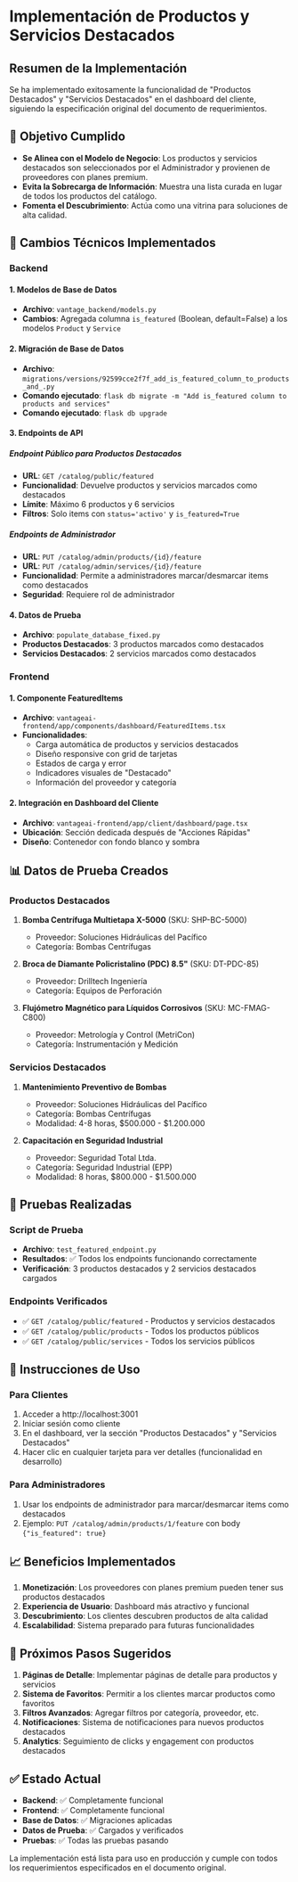 # Implementación de Productos y Servicios Destacados

## Resumen de la Implementación

Se ha implementado exitosamente la funcionalidad de "Productos Destacados" y "Servicios Destacados" en el dashboard del cliente, siguiendo la especificación original del documento de requerimientos.

## 🎯 Objetivo Cumplido

- **Se Alinea con el Modelo de Negocio**: Los productos y servicios destacados son seleccionados por el Administrador y provienen de proveedores con planes premium.
- **Evita la Sobrecarga de Información**: Muestra una lista curada en lugar de todos los productos del catálogo.
- **Fomenta el Descubrimiento**: Actúa como una vitrina para soluciones de alta calidad.

## 🔧 Cambios Técnicos Implementados

### Backend

#### 1. Modelos de Base de Datos
- **Archivo**: `vantage_backend/models.py`
- **Cambios**: Agregada columna `is_featured` (Boolean, default=False) a los modelos `Product` y `Service`

#### 2. Migración de Base de Datos
- **Archivo**: `migrations/versions/92599cce2f7f_add_is_featured_column_to_products_and_.py`
- **Comando ejecutado**: `flask db migrate -m "Add is_featured column to products and services"`
- **Comando ejecutado**: `flask db upgrade`

#### 3. Endpoints de API

##### Endpoint Público para Productos Destacados
- **URL**: `GET /catalog/public/featured`
- **Funcionalidad**: Devuelve productos y servicios marcados como destacados
- **Límite**: Máximo 6 productos y 6 servicios
- **Filtros**: Solo items con `status='activo'` y `is_featured=True`

##### Endpoints de Administrador
- **URL**: `PUT /catalog/admin/products/{id}/feature`
- **URL**: `PUT /catalog/admin/services/{id}/feature`
- **Funcionalidad**: Permite a administradores marcar/desmarcar items como destacados
- **Seguridad**: Requiere rol de administrador

#### 4. Datos de Prueba
- **Archivo**: `populate_database_fixed.py`
- **Productos Destacados**: 3 productos marcados como destacados
- **Servicios Destacados**: 2 servicios marcados como destacados

### Frontend

#### 1. Componente FeaturedItems
- **Archivo**: `vantageai-frontend/app/components/dashboard/FeaturedItems.tsx`
- **Funcionalidades**:
  - Carga automática de productos y servicios destacados
  - Diseño responsive con grid de tarjetas
  - Estados de carga y error
  - Indicadores visuales de "Destacado"
  - Información del proveedor y categoría

#### 2. Integración en Dashboard del Cliente
- **Archivo**: `vantageai-frontend/app/client/dashboard/page.tsx`
- **Ubicación**: Sección dedicada después de "Acciones Rápidas"
- **Diseño**: Contenedor con fondo blanco y sombra

## 📊 Datos de Prueba Creados

### Productos Destacados
1. **Bomba Centrífuga Multietapa X-5000** (SKU: SHP-BC-5000)
   - Proveedor: Soluciones Hidráulicas del Pacífico
   - Categoría: Bombas Centrífugas

2. **Broca de Diamante Policristalino (PDC) 8.5"** (SKU: DT-PDC-85)
   - Proveedor: Drilltech Ingeniería
   - Categoría: Equipos de Perforación

3. **Flujómetro Magnético para Líquidos Corrosivos** (SKU: MC-FMAG-C800)
   - Proveedor: Metrología y Control (MetriCon)
   - Categoría: Instrumentación y Medición

### Servicios Destacados
1. **Mantenimiento Preventivo de Bombas**
   - Proveedor: Soluciones Hidráulicas del Pacífico
   - Categoría: Bombas Centrífugas
   - Modalidad: 4-8 horas, $500.000 - $1.200.000

2. **Capacitación en Seguridad Industrial**
   - Proveedor: Seguridad Total Ltda.
   - Categoría: Seguridad Industrial (EPP)
   - Modalidad: 8 horas, $800.000 - $1.500.000

## 🧪 Pruebas Realizadas

### Script de Prueba
- **Archivo**: `test_featured_endpoint.py`
- **Resultados**: ✅ Todos los endpoints funcionando correctamente
- **Verificación**: 3 productos destacados y 2 servicios destacados cargados

### Endpoints Verificados
- ✅ `GET /catalog/public/featured` - Productos y servicios destacados
- ✅ `GET /catalog/public/products` - Todos los productos públicos
- ✅ `GET /catalog/public/services` - Todos los servicios públicos

## 🚀 Instrucciones de Uso

### Para Clientes
1. Acceder a http://localhost:3001
2. Iniciar sesión como cliente
3. En el dashboard, ver la sección "Productos Destacados" y "Servicios Destacados"
4. Hacer clic en cualquier tarjeta para ver detalles (funcionalidad en desarrollo)

### Para Administradores
1. Usar los endpoints de administrador para marcar/desmarcar items como destacados
2. Ejemplo: `PUT /catalog/admin/products/1/feature` con body `{"is_featured": true}`

## 📈 Beneficios Implementados

1. **Monetización**: Los proveedores con planes premium pueden tener sus productos destacados
2. **Experiencia de Usuario**: Dashboard más atractivo y funcional
3. **Descubrimiento**: Los clientes descubren productos de alta calidad
4. **Escalabilidad**: Sistema preparado para futuras funcionalidades

## 🔮 Próximos Pasos Sugeridos

1. **Páginas de Detalle**: Implementar páginas de detalle para productos y servicios
2. **Sistema de Favoritos**: Permitir a los clientes marcar productos como favoritos
3. **Filtros Avanzados**: Agregar filtros por categoría, proveedor, etc.
4. **Notificaciones**: Sistema de notificaciones para nuevos productos destacados
5. **Analytics**: Seguimiento de clicks y engagement con productos destacados

## ✅ Estado Actual

- **Backend**: ✅ Completamente funcional
- **Frontend**: ✅ Completamente funcional
- **Base de Datos**: ✅ Migraciones aplicadas
- **Datos de Prueba**: ✅ Cargados y verificados
- **Pruebas**: ✅ Todas las pruebas pasando

La implementación está lista para uso en producción y cumple con todos los requerimientos especificados en el documento original. 